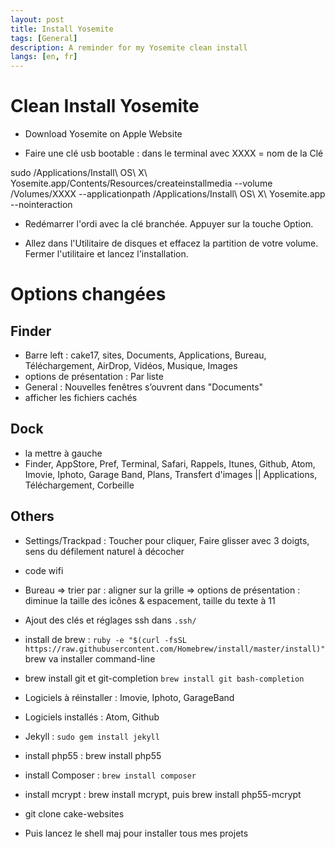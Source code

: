 ```yaml
---
layout: post
title: Install Yosemite
tags: [General]
description: A reminder for my Yosemite clean install
langs: [en, fr]
---
```


Clean Install Yosemite
======================

- Download Yosemite on Apple Website

- Faire une clé usb bootable : dans le terminal avec XXXX = nom de la Clé

sudo /Applications/Install\ OS\ X\ Yosemite.app/Contents/Resources/createinstallmedia --volume /Volumes/XXXX --applicationpath /Applications/Install\ OS\ X\ Yosemite.app --nointeraction

- Redémarrer l'ordi avec la clé branchée. Appuyer sur la touche Option.

- Allez dans l'Utilitaire de disques et effacez la partition de votre volume.
Fermer l'utilitaire et lancez l'installation.


Options changées
================

Finder
------

- Barre left : cake17, sites, Documents, Applications, Bureau,
  Téléchargement, AirDrop, Vidéos, Musique, Images
- options de présentation : Par liste
- General : Nouvelles fenêtres s’ouvrent dans "Documents"
- afficher les fichiers cachés

Dock
----

- la mettre à gauche
- Finder, AppStore, Pref, Terminal, Safari, Rappels, Itunes, Github, Atom,
  Imovie, Iphoto, Garage Band, Plans, Transfert d'images
  || Applications, Téléchargement, Corbeille

Others
------

- Settings/Trackpad : Toucher pour cliquer, Faire glisser avec 3 doigts, sens du défilement naturel à décocher
- code wifi
- Bureau
    => trier par : aligner sur la grille
    => options de présentation : diminue la taille des icônes & espacement, taille du texte à 11
- Ajout des clés et réglages ssh dans `.ssh/`
- install de brew : `ruby -e "$(curl -fsSL https://raw.githubusercontent.com/Homebrew/install/master/install)"`
brew va installer command-line
- brew install git et git-completion `brew install git bash-completion`
- Logiciels à réinstaller : Imovie, Iphoto, GarageBand
- Logiciels installés : Atom, Github
- Jekyll : `sudo gem install jekyll`
- install php55 : brew install php55
- install Composer : `brew install composer`
- install mcrypt : brew install mcrypt, puis brew install php55-mcrypt

- git clone cake-websites
- Puis lancez le shell maj pour installer tous mes projets
